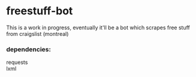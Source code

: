 # freestuff-bot
This is a work in progress, eventually it'll be a bot which scrapes free stuff from craigslist (montreal)<br>
<h3>dependencies:</h3>
requests<br>
lxml


